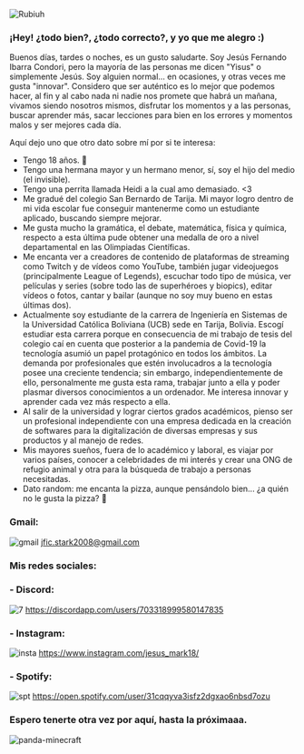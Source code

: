 ![Rubiuh](https://user-images.githubusercontent.com/125235437/218383087-c4f21460-3cef-4750-943a-63d11fd742b6.gif)
### ¡Hey! ¿todo bien?, ¿todo correcto?, y yo que me alegro :)
Buenos días, tardes o noches, es un gusto saludarte. Soy Jesús Fernando Ibarra Condori, pero la mayoría de las personas me dicen "Yisus" o simplemente Jesús. Soy alguien normal... en ocasiones, y otras veces me gusta "innovar". Considero que ser auténtico es lo mejor que podemos hacer, al fin y al cabo nada ni nadie nos promete que habrá un mañana, vivamos siendo nosotros mismos, disfrutar los momentos y a las personas, buscar aprender más, sacar lecciones para bien en los errores y momentos malos y ser mejores cada día.

Aquí dejo uno que otro dato sobre mí por si te interesa:
- Tengo 18 años. 👴
- Tengo una hermana mayor y un hermano menor, sí, soy el hijo del medio (el invisible).
- Tengo una perrita llamada Heidi a la cual amo demasiado. <3
- Me gradué del colegio San Bernardo de Tarija. Mi mayor logro dentro de mi vida escolar fue conseguir mantenerme como un estudiante aplicado, buscando siempre mejorar. 
- Me gusta mucho la gramática, el debate, matemática, física y química, respecto a esta última pude obtener una medalla de oro a nivel departamental en las Olimpiadas Científicas.
- Me encanta ver a creadores de contenido de plataformas de streaming como Twitch y de vídeos como YouTube, también jugar videojuegos (principalmente League of Legends), escuchar todo tipo de música, ver películas y series (sobre todo las de superhéroes y biopics), editar vídeos o fotos, cantar y bailar (aunque no soy muy bueno en estas últimas dos).
- Actualmente soy estudiante de la carrera de Ingeniería en Sistemas de la Universidad Católica Boliviana (UCB) sede en Tarija, Bolivia. Escogí estudiar esta carrera porque en consecuencia de mi trabajo de tesis del colegio caí en cuenta que posterior a la pandemia de Covid-19 la tecnología asumió un papel protagónico en todos los ámbitos. La demanda por profesionales que estén involucadros a la tecnología posee una creciente tendencia; sin embargo, independientemente de ello, personalmente me gusta esta rama, trabajar junto a ella y poder plasmar diversos conocimientos a un ordenador. Me interesa innovar y aprender cada vez más respecto a ella.
- Al salir de la universidad y lograr ciertos grados académicos, pienso ser un profesional independiente con una empresa dedicada en la creación de softwares para la digitalización de diversas empresas y sus productos y al manejo de redes.
- Mis mayores sueños, fuera de lo académico y laboral, es viajar por varios países, conocer a celebridades de mi interés y crear una ONG de refugio animal y otra para la búsqueda de trabajo a personas necesitadas.
- Dato random: me encanta la pizza, aunque pensándolo bien... ¿a quién no le gusta la pizza? 🍕

### Gmail:
![gmail](https://user-images.githubusercontent.com/125235437/218382685-4862aa2f-b7d1-40eb-baae-26a9296a3a82.png) jfic.stark2008@gmail.com

### Mis redes sociales:

### - Discord: 
![7](https://user-images.githubusercontent.com/125235437/218380581-b4c3c16f-b903-4c5c-a4da-6ff45ede3dbf.png) https://discordapp.com/users/703318999580147835 
  
### - Instagram:
![insta](https://user-images.githubusercontent.com/125235437/218381295-ebe3ec98-79a9-4777-8230-b9a5bf247ceb.png) https://www.instagram.com/jesus_mark18/

### - Spotify:
![spt](https://user-images.githubusercontent.com/125235437/218381738-51a49a40-5d84-4895-8bcc-ab8b48276aef.png) https://open.spotify.com/user/31cqqyva3isfz2dgxao6nbsd7ozu


### Espero tenerte otra vez por aquí, hasta la próximaaa.
![panda-minecraft](https://user-images.githubusercontent.com/125235437/218383264-0487dfac-1f21-44f3-bbf8-c1713551ce1b.gif)
